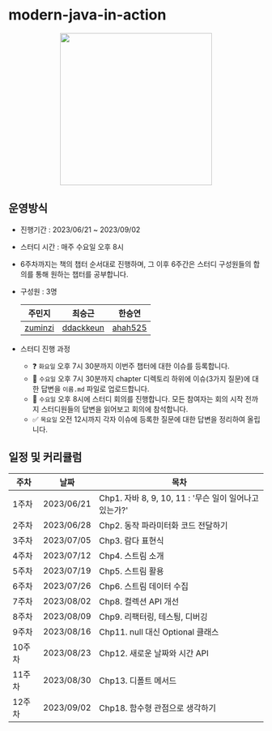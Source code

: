 # modern-java-in-action

<div align="center">
  <img src="https://github.com/WeeklyStudy/modern-java-in-action/assets/63441091/311bc8a9-29b6-4058-8d12-026527abfebf" width="300">
</div>


## 운영방식
- 진행기간 : 2023/06/21 ~ 2023/09/02
- 스터디 시간 : 매주 수요일 오후 8시
- 6주차까지는 책의 챕터 순서대로 진행하며, 그 이후 6주간은 스터디 구성원들의 합의를 통해 원하는 챕터를 공부합니다.
- 구성원 : 3명
  
  |주민지|최승근|한승연|
  |----|-----|----|
  |[zuminzi](https://github.com/zuminzi)|[ddackkeun](https://github.com/ddackkeun)|[ahah525](https://github.com/ahah525)|
-  스터디 진행 과정
   - ❓ `화요일` 오후 7시 30분까지 이번주 챕터에 대한 이슈를 등록합니다.
   - 📝 `수요일` 오후 7시 30분까지 chapter 디렉토리 하위에 이슈(3가지 질문)에 대한 답변을 `이름.md` 파일로 업로드합니다.
   - 🧐 `수요일` 오후 8시에 스터디 회의를 진행합니다. 모든 참여자는 회의 시작 전까지 스터디원들의 답변을 읽어보고 회의에 참석합니다.
   - ✅ `목요일` 오전 12시까지 각자 이슈에 등록한 질문에 대한 답변을 정리하여 올립니다.
## 일정 및 커리큘럼
|주차| 날짜 | 목차 |
|---|-----|-----|
|1주차| 2023/06/21|Chp1. 자바 8, 9, 10, 11 : '무슨 일이 일어나고 있는가?'|
|2주차| 2023/06/28|Chp2. 동작 파라미터화 코드 전달하기 |
|3주차| 2023/07/05|Chp3. 람다 표현식|
|4주차| 2023/07/12|Chp4. 스트림 소개|
|5주차| 2023/07/19|Chp5. 스트림 활용|
|6주차| 2023/07/26|Chp6. 스트림 데이터 수집|
|7주차| 2023/08/02|Chp8. 컬렉션 API 개선|
|8주차| 2023/08/09|Chp9. 리팩터링, 테스틩, 디버깅|
|9주차| 2023/08/16|Chp11. null 대신 Optional 클래스|
|10주차| 2023/08/23|Chp12. 새로운 날짜와 시간 API|
|11주차| 2023/08/30|Chp13. 디폴트 메서드|
|12주차| 2023/09/02|Chp18. 함수형 관점으로 생각하기|
